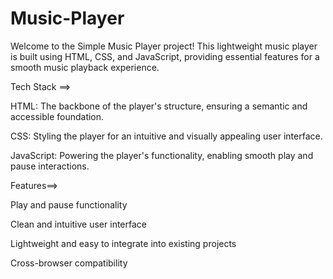 # Music-Player
Welcome to the Simple Music Player project! This lightweight music player is built using HTML, CSS, and JavaScript, providing essential features for a smooth music playback experience.

Tech Stack ==>

  HTML: The backbone of the player's structure, ensuring a semantic and accessible foundation.

  CSS: Styling the player for an intuitive and visually appealing user interface.
  
  JavaScript: Powering the player's functionality, enabling smooth play and pause interactions.

Features==>

  Play and pause functionality
  
  Clean and intuitive user interface
  
  Lightweight and easy to integrate into existing projects
  
  Cross-browser compatibility

